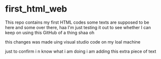 # first_html_web
This repo contains my first HTML codes 
some texts are supposed to be here and some over there, haa I'm just testing it out to see whether I can keep on using this GitHub of a thing shaa oh

this changes was made uing visual studio code on my loal machine 

just to confirm i n
know what i am doing i am adding this extra piece of text
